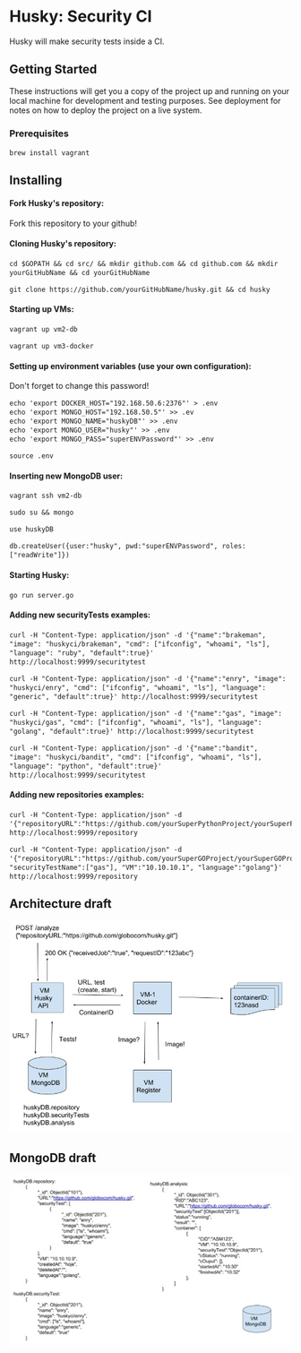 # Husky: Security CI

Husky will make security tests inside a CI.

## Getting Started

These instructions will get you a copy of the project up and running on your local machine for development and testing purposes. See deployment for notes on how to deploy the project on a live system.

### Prerequisites

```
brew install vagrant
```

## Installing

#### Fork Husky's repository:

Fork this repository to your github!

#### Cloning Husky's repository:

```
cd $GOPATH && cd src/ && mkdir github.com && cd github.com && mkdir yourGitHubName && cd yourGitHubName
```

```
git clone https://github.com/yourGitHubName/husky.git && cd husky
```

#### Starting up VMs:

```
vagrant up vm2-db
```

```
vagrant up vm3-docker
```

#### Setting up environment variables (use your own configuration):

Don't forget to change this password!

```
echo 'export DOCKER_HOST="192.168.50.6:2376"' > .env
echo 'export MONGO_HOST="192.168.50.5"' >> .ev
echo 'export MONGO_NAME="huskyDB"' >> .env
echo 'export MONGO_USER="husky"' >> .env
echo 'export MONGO_PASS="superENVPassword"' >> .env
```

```
source .env
```

#### Inserting new MongoDB user:

```
vagrant ssh vm2-db
```

```
sudo su && mongo
```

```
use huskyDB
```

```
db.createUser({user:"husky", pwd:"superENVPassword", roles: ["readWrite"]})
```

#### Starting Husky:

```
go run server.go
```

#### Adding new securityTests examples:

```
curl -H "Content-Type: application/json" -d '{"name":"brakeman", "image": "huskyci/brakeman", "cmd": ["ifconfig", "whoami", "ls"], "language": "ruby", "default":true}' http://localhost:9999/securitytest
```

```
curl -H "Content-Type: application/json" -d '{"name":"enry", "image": "huskyci/enry", "cmd": ["ifconfig", "whoami", "ls"], "language": "generic", "default":true}' http://localhost:9999/securitytest
```

```
curl -H "Content-Type: application/json" -d '{"name":"gas", "image": "huskyci/gas", "cmd": ["ifconfig", "whoami", "ls"], "language": "golang", "default":true}' http://localhost:9999/securitytest
```

```
curl -H "Content-Type: application/json" -d '{"name":"bandit", "image": "huskyci/bandit", "cmd": ["ifconfig", "whoami", "ls"], "language": "python", "default":true}' http://localhost:9999/securitytest
```

#### Adding new repositories examples:

```
curl -H "Content-Type: application/json" -d '{"repositoryURL":"https://github.com/yourSuperPythonProject/yourSuperPythonProject.git"}' http://localhost:9999/repository 
```

```
curl -H "Content-Type: application/json" -d '{"repositoryURL":"https://github.com/yourSuperGOProject/yourSuperGOProject.git", "securityTestName":["gas"], "VM":"10.10.10.1", "language":"golang"}' http://localhost:9999/repository 
```

## Architecture draft

![architecture](images/architecture-draft.png)

## MongoDB draft

![db](images/mongoBD-draft.png)


